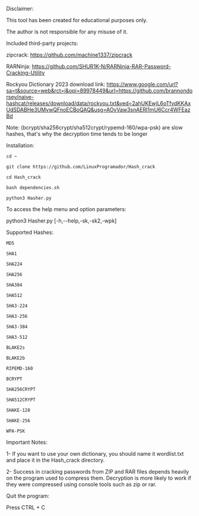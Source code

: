 Disclaimer: 

This tool has been created for educational purposes only. 

The author is not responsible for any misuse of it. 

Included third-party projects:

zipcrack: https://github.com/machine1337/zipcrack 

RARNinja: https://github.com/SHUR1K-N/RARNinja-RAR-Password-Cracking-Utility 

Rockyou Dictionary 2023 download link: https://www.google.com/url?sa=t&source=web&rct=j&opi=89978449&url=https://github.com/brannondorsey/naive-hashcat/releases/download/data/rockyou.txt&ved=2ahUKEwjL6oTfvdKKAxUdSDABHe3UMvwQFnoECBoQAQ&usg=AOvVaw3snAERl1mU6Ccr4WFEazBd 

Note: (bcrypt/sha256crypt/sha512crypt/rypemd-160/wpa-psk) are slow hashes, that's why the decryption time tends to be longer 

Installation:

    cd ~

    git clone https://github.com/LinuxProgramador/Hash_crack

    cd Hash_crack

    bash dependencies.sh

    python3 Hasher.py

To access the help menu and option parameters:

python3 Hasher.py [-h,--help,-sk,-sk2,-wpk] 

Supported Hashes:

    MD5

    SHA1

    SHA224

    SHA256

    SHA384

    SHA512

    SHA3-224

    SHA3-256

    SHA3-384

    SHA3-512

    BLAKE2s

    BLAKE2b

    RIPEMD-160

    BCRYPT 

    SHA256CRYPT

    SHA512CRYPT

    SHAKE-128

    SHAKE-256

    WPA-PSK 


Important Notes: 

1- If you want to use your own dictionary, you should name it wordlist.txt and place it in the Hash_crack directory.

2- Success in cracking passwords from ZIP and RAR files depends heavily on the program used to compress them. Decryption is more likely to work if they were compressed using console tools such as zip or rar.

Quit the program:

Press CTRL + C
